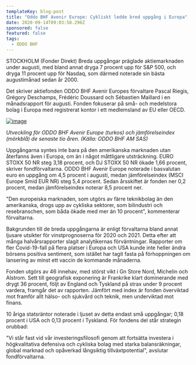 ```yaml
---
templateKey: blog-post
title: "Oddo BHF Avenir Europe: Cykliskt ledde bred uppgång i Europa"
date: 2020-09-14T09:03:58.296Z
sponsored: false
featured: false
tags:
  - ODDO BHF
---
```

<!--StartFragment-->

STOCKHOLM (Fonder Direkt) Breda uppgångar präglade aktiemarknaden under augusti, med bland annat dryga 7 procent upp för S&P 500, och dryga 11 procent upp för Nasdaq, som därmed noterade sin bästa augustimånad sedan år 2000.

Det skriver aktiefonden ODDO BHF Avenir Europes förvaltare Pascal Riegis, Grégory Deschamps, Frédéric Doussard och Sébastien Maillard i en månadsrapport för augusti. Fonden fokuserar på små- och medelstora bolag i Europa med registrerat kontor i ett medlemsland av EU eller OECD.

[![image](https://i.direkt.se/200914/588999101.png)](https://i.direkt.se/200914/588999101.png)

*Utveckling för ODDO BHF Avenir Europe (turkos) och jämförelseindex (mörkblå) de senaste tio åren. (Källa: ODDO BHF AM SAS)*

Uppgångarna syntes inte bara på den amerikanska marknaden utan återfanns även i Europa, om än i något måttligare utsträckning. EURO STOXX 50 NR steg 3,18 procent, och DJ STOXX 50 NR ökade 1,66 procent, skriver fondförvaltarna. ODDO BHF Avenir Europe noterade i basvalutan euro en uppgång om 4,5 procent i augusti, medan jämförelseindex (MSCI Europe Smid EUR NR) steg 5,4 procent. Sedan årsskiftet är fonden ner 0,2 procent, medan jämförelseindex noterar 8,5 procent ner.

"Den europeiska marknaden, som utgörs av färre teknikbolag än den amerikanska, drogs upp av cykliska sektorer, som bilindustri och resebranschen, som båda ökade med mer än 10 procent", kommenterar förvaltarna.

Bakgrunden till de breda uppgångarna är enligt förvaltarna bland annat ljusare utsikter för vinstprognoserna för 2020 och 2021. Detta efter att många halvårsrapporter slagit analytikernas förväntningar. Rapporter om fler Covid-19-fall på flera platser i Europa och USA kunde inte heller ändra börsens positiva sentiment, som istället har tagit fasta på förhoppningen om lansering av minst ett vaccin de kommande månaderna.

Fonden utgörs av 46 innehav, med störst vikt i Gn Store Nord, Michelin och Alstrom. Sett till geografisk exponering är Frankrike klart dominerande med drygt 36 procent, följt av England och Tyskland på strax under 9 procent vardera, framgår det av rapporten. Jämfört med index är fonden överviktad mot framför allt hälso- och sjukvård och teknik, men underviktad mot finans.

10 åriga statsräntor noterade i ljuset av detta endast små uppgångar; 0,18 procent i USA och 0,13 procent i Tyskland. För fondens del står strategin orubbad:

"Vi står fast vid vår investeringsfilosofi genom att fortsätta investera i högkvalitativa defensiva och cykliska bolag med starka balansräkningar, global marknad och opåverkad långsiktig tillväxtpotential", avslutar fondförvaltarna.

<!--EndFragment-->